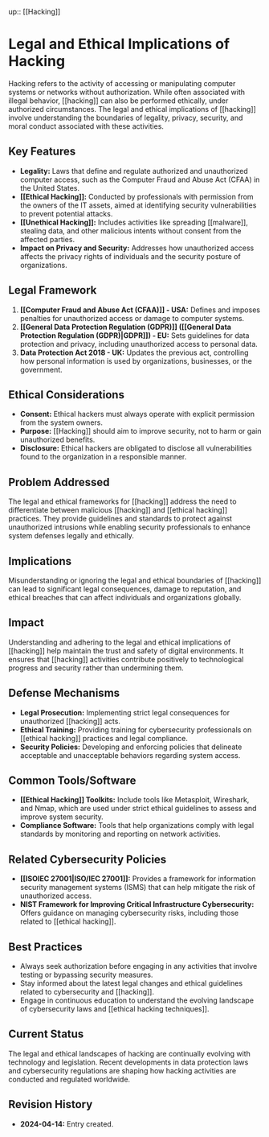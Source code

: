 up:: [[Hacking]]
# Legal and Ethical Implications of Hacking

Hacking refers to the activity of accessing or manipulating computer systems or networks without authorization. While often associated with illegal behavior, [[hacking]] can also be performed ethically, under authorized circumstances. The legal and ethical implications of [[hacking]] involve understanding the boundaries of legality, privacy, security, and moral conduct associated with these activities.

## Key Features

- **Legality:** Laws that define and regulate authorized and unauthorized computer access, such as the Computer Fraud and Abuse Act (CFAA) in the United States.
- **[[Ethical Hacking]]:** Conducted by professionals with permission from the owners of the IT assets, aimed at identifying security vulnerabilities to prevent potential attacks.
- **[[Unethical Hacking]]:** Includes activities like spreading [[malware]], stealing data, and other malicious intents without consent from the affected parties.
- **Impact on Privacy and Security:** Addresses how unauthorized access affects the privacy rights of individuals and the security posture of organizations.

## Legal Framework

1. **[[Computer Fraud and Abuse Act (CFAA)]] - USA:** Defines and imposes penalties for unauthorized access or damage to computer systems.
2. **[[General Data Protection Regulation (GDPR)]] ([[General Data Protection Regulation (GDPR)|GDPR]]) - EU:** Sets guidelines for data protection and privacy, including unauthorized access to personal data.
3. **Data Protection Act 2018 - UK:** Updates the previous act, controlling how personal information is used by organizations, businesses, or the government.

## Ethical Considerations

- **Consent:** Ethical hackers must always operate with explicit permission from the system owners.
- **Purpose:** [[Hacking]] should aim to improve security, not to harm or gain unauthorized benefits.
- **Disclosure:** Ethical hackers are obligated to disclose all vulnerabilities found to the organization in a responsible manner.

## Problem Addressed

The legal and ethical frameworks for [[hacking]] address the need to differentiate between malicious [[hacking]] and [[ethical hacking]] practices. They provide guidelines and standards to protect against unauthorized intrusions while enabling security professionals to enhance system defenses legally and ethically.

## Implications

Misunderstanding or ignoring the legal and ethical boundaries of [[hacking]] can lead to significant legal consequences, damage to reputation, and ethical breaches that can affect individuals and organizations globally.

## Impact

Understanding and adhering to the legal and ethical implications of [[hacking]] help maintain the trust and safety of digital environments. It ensures that [[hacking]] activities contribute positively to technological progress and security rather than undermining them.

## Defense Mechanisms

- **Legal Prosecution:** Implementing strict legal consequences for unauthorized [[hacking]] acts.
- **Ethical Training:** Providing training for cybersecurity professionals on [[ethical hacking]] practices and legal compliance.
- **Security Policies:** Developing and enforcing policies that delineate acceptable and unacceptable behaviors regarding system access.

## Common Tools/Software

- **[[Ethical Hacking]] Toolkits:** Include tools like Metasploit, Wireshark, and Nmap, which are used under strict ethical guidelines to assess and improve system security.
- **Compliance Software:** Tools that help organizations comply with legal standards by monitoring and reporting on network activities.

## Related Cybersecurity Policies

- **[[ISOIEC 27001|ISO/IEC 27001]]:** Provides a framework for information security management systems (ISMS) that can help mitigate the risk of unauthorized access.
- **NIST Framework for Improving Critical Infrastructure Cybersecurity:** Offers guidance on managing cybersecurity risks, including those related to [[ethical hacking]].

## Best Practices

- Always seek authorization before engaging in any activities that involve testing or bypassing security measures.
- Stay informed about the latest legal changes and ethical guidelines related to cybersecurity and [[hacking]].
- Engage in continuous education to understand the evolving landscape of cybersecurity laws and [[ethical hacking techniques]].

## Current Status

The legal and ethical landscapes of hacking are continually evolving with technology and legislation. Recent developments in data protection laws and cybersecurity regulations are shaping how hacking activities are conducted and regulated worldwide.

## Revision History

- **2024-04-14:** Entry created.